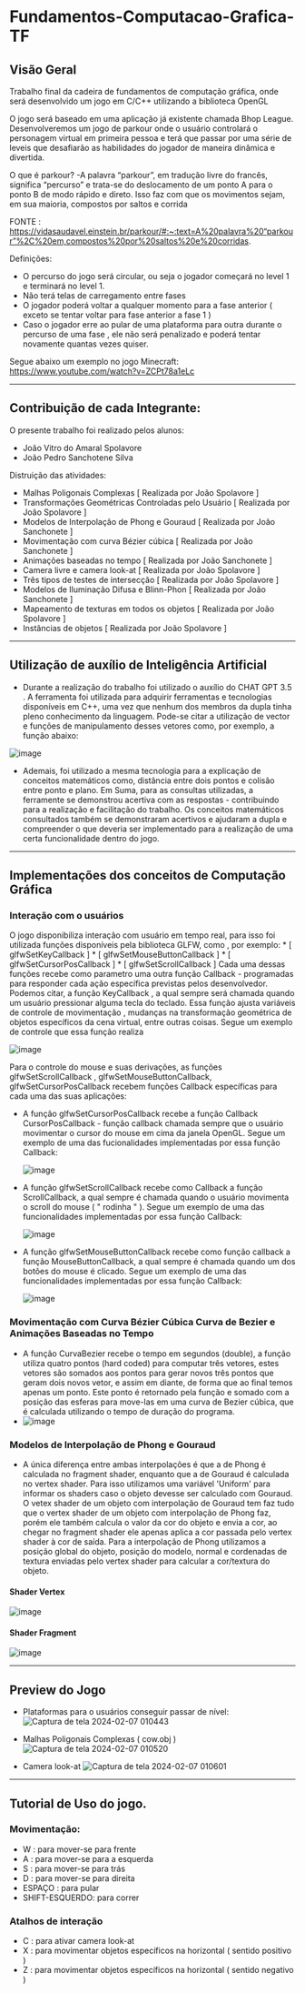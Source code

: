 # Fundamentos-Computacao-Grafica-TF

## Visão Geral
Trabalho final da cadeira de fundamentos de computação gráfica, onde será desenvolvido um jogo em C/C++ utilizando a biblioteca OpenGL

O jogo será baseado em uma aplicação já existente chamada Bhop League. Desenvolveremos um jogo de parkour onde o usuário controlará o personagem virtual em primeira pessoa e terá que
passar por uma série de leveis que desafiarão as habilidades do jogador de maneira dinâmica e divertida.

O que é parkour? 
-A palavra “parkour”, em tradução livre do francês, significa “percurso” e trata-se do deslocamento de um ponto A para o ponto B de modo rápido e direto. Isso faz com que os movimentos sejam, em sua maioria, compostos por saltos e corrida

FONTE : https://vidasaudavel.einstein.br/parkour/#:~:text=A%20palavra%20“parkour”%2C%20em,compostos%20por%20saltos%20e%20corridas.

Definições:
* O percurso do jogo será circular, ou seja o jogador começará no level 1 e terminará no level 1. 
* Não terá telas de carregamento entre fases
* O jogador poderá voltar a qualquer momento para a fase anterior ( exceto se tentar voltar para fase anterior a fase 1 )
* Caso o jogador erre ao pular de uma plataforma para outra durante o percurso de uma fase , ele não será penalizado e poderá tentar novamente quantas vezes quiser.


Segue abaixo um exemplo no jogo Minecraft:
https://www.youtube.com/watch?v=ZCPt78a1eLc


---------------------------------------------------------------------------------------------------------------------------------------------------------------------------------------------------------------------------------------------------------------------
## Contribuição de cada Integrante:
O presente trabalho foi realizado pelos alunos:
- João Vitro do Amaral Spolavore
- João Pedro Sanchotene Silva

Distruição das atividades:
- Malhas Poligonais Complexas [ Realizada por João Spolavore ]
- Transformações Geométricas Controladas pelo Usuário [ Realizada por João Spolavore ]
- Modelos de Interpolação de Phong e Gouraud [ Realizada por João Sanchonete ]
- Movimentação com curva Bézier cúbica [ Realizada por João Sanchonete ]
- Animações baseadas no tempo [ Realizada por João Sanchonete ]
- Camera livre e camera look-at [ Realizada por João Spolavore ]
- Três tipos de testes de intersecção [ Realizada por João Spolavore ]
- Modelos de Iluminação Difusa e Blinn-Phon [ Realizada por João Sanchonete ]
- Mapeamento de texturas em todos os objetos [ Realizada por João Spolavore ]
- Instâncias de objetos [ Realizada por João Spolavore ]

---------------------------------------------------------------------------------------------------------------------------------------------------------------------------------------------------------------------------------------------------------------------
## Utilização de auxílio de Inteligência Artificial

  - Durante a realização do trabalho foi utilizado o auxílio do CHAT GPT 3.5 .  A ferramenta foi utilizada para adquirir ferramentas e tecnologias disponíveis em C++, uma vez que nenhum dos membros da dupla tinha pleno conhecimento da linguagem. Pode-se citar a utilização de vector e funções de manipulamento desses vetores como, por exemplo, a função abaixo:

![image](https://github.com/Spolavore/Fundamentos-Computacao-Grafica-TF/assets/75754941/d98a1b95-e7bd-4db3-8938-8eee16fb6a84)

  - Ademais, foi utilizado a mesma tecnologia para a explicação de conceitos matemáticos como, distância entre dois pontos e colisão entre ponto e plano. Em Suma, para as consultas utilizadas, a ferramente se demonstrou acertiva com as respostas - contribuindo para a realização e facilitação do trabalho. Os conceitos matemáticos consultados também se demonstraram acertivos e ajudaram a dupla e compreender o que deveria ser implementado para a realização de uma certa funcionalidade dentro do jogo.


---------------------------------------------------------------------------------------------------------------------------------------------------------------------------------------------------------------------------------------------------------------------
## Implementações dos conceitos de Computação Gráfica

### Interação com o usuários
   O jogo disponibiliza interação com usuário em tempo real, para isso foi utilizada funções disponíveis pela biblioteca GLFW, como , por exemplo:
     * [     glfwSetKeyCallback     ]
     * [ glfwSetMouseButtonCallback ]
     * [  glfwSetCursorPosCallback  ]
     * [  glfwSetScrollCallback     ]
  Cada uma dessas funções recebe como parametro uma outra função Callback -  programadas para responder cada ação específica previstas pelos desenvolvedor. Podemos citar, a função KeyCallback , a qual sempre será chamada quando um usuário pressionar alguma
  tecla do teclado. Essa função ajusta variáveis de controle de movimentação , mudanças na transformação geométrica de objetos específicos da cena virtual, entre outras coisas. Segue um exemplo de controle que essa função realiza

![image](https://github.com/Spolavore/Fundamentos-Computacao-Grafica-TF/assets/75754941/fca8ca5c-81e4-4382-9a13-a84e5e5dd4fd)

Para o controle do mouse e suas derivações, as funções glfwSetScrollCallback , glfwSetMouseButtonCallback, glfwSetCursorPosCallback recebem funções Callback específicas para cada uma das suas aplicações:
  * A função glfwSetCursorPosCallback recebe a função Callback CursorPosCallback - função callback chamada sempre que o usuário movimentar o cursor do mouse em cima da janela OpenGL. Segue um exemplo de uma das fucionalidades implementadas por essa função Callback:

    ![image](https://github.com/Spolavore/Fundamentos-Computacao-Grafica-TF/assets/75754941/72a9ffb5-7518-45a8-bf28-b1710ccf16fc)

 * A função glfwSetScrollCallback recebe como Callback a função ScrollCallback, a qual sempre é chamada quando o usuário movimenta o scroll do mouse ( " rodinha " ). Segue um exemplo de uma das funcionalidades implementadas por essa função Callback:
 
   ![image](https://github.com/Spolavore/Fundamentos-Computacao-Grafica-TF/assets/75754941/b1e2b645-684f-4091-94ff-66e68e96c6b0)

 * A função glfwSetMouseButtonCallback recebe como função callback a função MouseButtonCallback, a qual sempre é chamada quando um dos botões do mouse é clicado. Segue um exemplo de uma das funcionalidades implementadas por essa função Callback:

     ![image](https://github.com/Spolavore/Fundamentos-Computacao-Grafica-TF/assets/75754941/bf8317d9-f3db-4196-b668-af6a53724df4)

### Movimentação com Curva Bézier Cúbica Curva de Bezier e Animações Baseadas no Tempo
 * A função CurvaBezier recebe o tempo em segundos (double), a função utiliza quatro pontos (hard coded) para computar três vetores, estes vetores são somados aos pontos para gerar novos três pontos que geram dois novos vetor, e assim em diante, de forma que ao final temos apenas um ponto. Este ponto é retornado pela função e somado com a posição das esferas para move-las em uma curva de Bezier cúbica, que é calculada utilizando o tempo de duração do programa.
 * 
     ![image](https://github.com/Spolavore/Fundamentos-Computacao-Grafica-TF/assets/84470734/e7ef54c8-0d62-4ad9-864d-29c16ec1b0db)

### Modelos de Interpolação de Phong e Gouraud
  * A única diferença entre ambas interpolações é que a de Phong é calculada no fragment shader, enquanto que a de Gouraud é calculada no vertex shader. Para isso utilizamos uma variável 'Uniform' para informar os shaders caso o objeto devesse ser calculado com Gouraud. O vetex shader de um objeto com interpolação de Gouraud tem faz tudo que o vertex shader de um objeto com interpolação de Phong faz, porém ele também calcula o valor da cor do objeto e envia a cor, ao chegar no fragment shader ele apenas aplica a cor passada pelo vertex shader à cor de saída. Para a interpolação de Phong utilizamos a posição global do objeto, posição do modelo, normal e cordenadas de textura enviadas pelo vertex shader para calcular a cor/textura do objeto.
#### Shader Vertex
![image](https://github.com/Spolavore/Fundamentos-Computacao-Grafica-TF/assets/84470734/72770869-c39b-44ca-bfd8-12fbf51d3b8b)
#### Shader Fragment
![image](https://github.com/Spolavore/Fundamentos-Computacao-Grafica-TF/assets/84470734/36ffa145-fe39-49da-95c3-72e235ebcd77)

---------------------------------------------------------------------------------------------------------------------------------------------------------------------------------------------------------------------------------------------------------------------

## Preview do Jogo
- Plataformas para o usuários conseguir passar de nível:
![Captura de tela 2024-02-07 010443](https://github.com/Spolavore/Fundamentos-Computacao-Grafica-TF/assets/84470734/8aa8c67f-7ebf-40dc-9b2b-5fe5d5186a76)


- Malhas Poligonais Complexas ( cow.obj )
![Captura de tela 2024-02-07 010520](https://github.com/Spolavore/Fundamentos-Computacao-Grafica-TF/assets/84470734/7d1595f5-8ee3-4b4c-84f8-6b65e71a5019)


- Camera look-at
![Captura de tela 2024-02-07 010601](https://github.com/Spolavore/Fundamentos-Computacao-Grafica-TF/assets/84470734/3ef04d48-bfbc-4aaa-bf89-6db350eef86e)

---------------------------------------------------------------------------------------------------------------------------------------------------------------------------------------------------------------------------------------------------------------------
## Tutorial de Uso do jogo.

### Movimentação:
  - W : para mover-se para frente
  - A : para mover-se para a esquerda
  - S : para mover-se para trás
  - D : para mover-se para direita
  - ESPAÇO : para pular
  - SHIFT-ESQUERDO: para correr

### Atalhos de interação
  - C : para ativar camera look-at
  - X : para movimentar objetos específicos na horizontal ( sentido positivo )
  - Z : para movimentar objetos específicos na horizontal ( sentido negativo )
    
